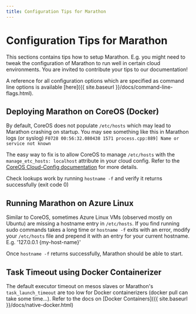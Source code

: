 ```yaml
---
title: Configuration Tips for Marathon
---
```


# Configuration Tips for Marathon

This sections contains tips how to setup Marathon. E.g. you might need to tweak the configuration of Marathon
to run well in certain cloud environments. You are invited to contribute your tips to our documentation!

A reference for all configuration options which are specified as command line options is available 
[here]({{ site.baseurl }}/docs/command-line-flags.html).

## Deploying Marathon on CoreOS (Docker)

By default, CoreOS does not populate `/etc/hosts` which may lead to Marathon crashing on startup.
You may see something like this in Marathon logs (or syslog)
`F0728 00:56:32.080438 1571 process.cpp:889] Name or service not known`

The easy way to fix is to allow CoreOS to manage `/etc/hosts` with the `manage_etc_hosts: localhost` attribute in your cloud config. Refer to the [CoreOS Cloud-Config documentation](https://coreos.com/os/docs/latest/cloud-config.html) for more details.

Check lookups work by running `hostname -f` and verify it returns successfully (exit code 0)

## Running Marathon on Azure Linux

Similar to CoreOS, sometimes Azure Linux VMs (observed mostly on Ubuntu) are missing a hostname entry in `/etc/hosts`. If you find running sudo commands takes a long time or `hostname -f` exits with an error, modify your `/etc/hosts` file and prepend it with an entry for your current hostname. E.g. '127.0.0.1   {my-host-name}'

Once `hostname -f` returns successfully, Marathon should be able to start.

## Task Timeout using Docker Containerizer

The default executor timeout on mesos slaves or Marathon's `task_launch_timeout` are too low for Docker containerizers (docker pull can take some time...). Refer to the docs on [Docker Containers]({{ site.baseurl }}/docs/native-docker.html)



